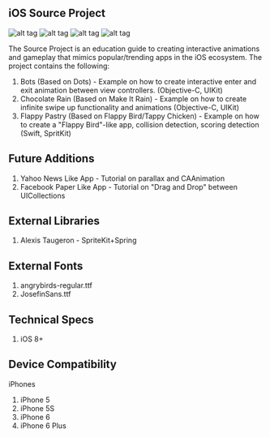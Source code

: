 ## iOS Source Project

![alt tag](https://raw.github.com/zzhangster/iOS-Source-Project/master/example-image-01.png)
![alt tag](https://raw.github.com/zzhangster/iOS-Source-Project/master/example-image-02.png)
![alt tag](https://raw.github.com/zzhangster/iOS-Source-Project/master/example-image-03.png)
![alt tag](https://raw.github.com/zzhangster/iOS-Source-Project/master/example-image-04.png)

The Source Project is an education guide to creating interactive animations
and gameplay that mimics popular/trending apps in the iOS ecosystem. The
project contains the following:

1. Bots (Based on Dots) - Example on how to create interactive enter
   and exit animation between view controllers. (Objective-C, UIKit)
2. Chocolate Rain (Based on Make It Rain) - Example on how to create
   infinite swipe up functionality and animations (Objective-C, UIKit)
3. Flappy Pastry (Based on Flappy Bird/Tappy Chicken) - Example on how
   to create a "Flappy Bird"-like app, collision detection, scoring
   detection (Swift, SpritKit)

## Future Additions

1. Yahoo News Like App - Tutorial on parallax and CAAnimation
2. Facebook Paper Like App - Tutorial on "Drag and Drop" between UICollections

## External Libraries

1. Alexis Taugeron  - SpriteKit+Spring

## External Fonts

1. angrybirds-regular.ttf
2. JosefinSans.ttf

## Technical Specs

1. iOS 8+

## Device Compatibility

iPhones

1. iPhone 5
2. iPhone 5S
3. iPhone 6
4. iPhone 6 Plus